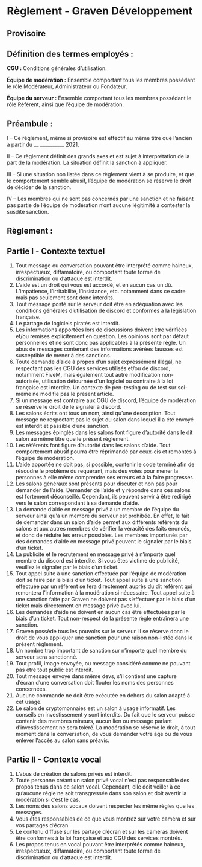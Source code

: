 # Règlement - Graven Développement
## Provisoire

## Définition des termes employés :

__CGU :__ Conditions générales d’utilisation.

__Équipe de modération :__ Ensemble comportant tous les membres possédant le rôle Modérateur, Administrateur ou Fondateur.

__Équipe du serveur :__ Ensemble comportant tous les membres possédant le rôle Référent, ainsi que l’équipe de modération.

## Préambule :

I – Ce règlement, même si provisoire est effectif au même titre que l’ancien à partir du __
__________ 2021.

II – Ce règlement définit des grands axes et est sujet à interprétation de la part de la
modération. La situation définit la sanction à appliquer.

III – Si une situation non listée dans ce règlement vient à se produire, et que le
comportement semble abusif, l’équipe de modération se réserve le droit de décider de la
sanction.

IV – Les membres qui ne sont pas concernés par une sanction et ne faisant pas partie de
l’équipe de modération n’ont aucune légitimité à contester la susdite sanction.

## Règlement :

## Partie I - Contexte textuel

1. Tout message ou conversation pouvant être interprété comme haineux,
    irrespectueux, diffamatoire, ou comportant toute forme de discrimination ou
    d’attaque est interdit.
2. L’aide est un droit qui vous est accordé, et en aucun cas un dû. L’impatience,
    l’irritabilité, l’insistance, etc. notamment dans ce cadre mais pas seulement sont donc interdits.
3. Tout message posté sur le serveur doit être en adéquation avec les conditions
    générales d’utilisation de discord et conformes à la législation française.
4. Le partage de logiciels piratés est interdit.
5. Les informations apportées lors de discussions doivent être vérifiées et/ou
    remises explicitement en question. Les opinions sont par défaut personnelles
    et ne sont donc pas applicables à la présente règle. Un abus de messages contenant
    des informations avérées fausses est susceptible de mener à des sanctions.
6. Toute demande d’aide à propos d’un sujet expressément illégal, ne respectant
    pas les CGU des services utilisés et/ou de discord, notamment FiveM, mais également
    tout autre modification non-autorisée, utilisation détournée d'un logiciel
    ou contraire à la loi française est interdite. Un contexte de pen-testing
    ou de test sur soi-même ne modifie pas le présent article.
7. Si un message est contraire aux CGU de discord, l’équipe de modération se
    réserve le droit de le signaler à discord.
8. Les salons écrits ont tous un nom, ainsi qu’une description. Tout message ne
    respectant pas le sujet du salon dans lequel il a été envoyé est interdit et
    passible d’une sanction.
9. Les messages épinglés dans les salons font figure d’autorité dans le dit salon au
    même titre que le présent règlement.
10. Les référents font figure d’autorité dans les salons d’aide. Tout comportement
    abusif pourra être réprimandé par ceux-cis et remontés à l’équipe de
    modération.
11. L’aide apportée ne doit pas, si possible, contenir le code terminé afin de
    résoudre le problème du requérant, mais des voies pour mener la personnes à
    elle même comprendre ses erreurs et à la faire progresser.
12. Les salons généraux sont présents pour discuter et non pas pour demander de
    l’aide. Demander de l’aide et y répondre dans ces salons est fortement
    déconseillé. Cependant, ils peuvent servir à être redirigé vers le salon
    correspondant à sa demande d’aide.
13. La demande d’aide en message privé à un membre de l’équipe du serveur ainsi
    qu'à un membre du serveur est prohibée. En effet, le fait de demander dans un
    salon d’aide permet aux différents référents du salons et aux autres membres de
    vérifier la véracité des faits énoncés, et donc de réduire les erreur possibles.
    Les membres importunés par des demandes d’aide en message privé peuvent le signaler
    par le biais d’un ticket.
14. La publicité et le recrutement en message privé à n’importe quel membre du
    discord est interdite. Si vous êtes victime de publicité, veuillez le signaler par le
    biais d’un ticket.
15. Tout appel suite à une sanction effectuée par l’équipe de modération doit se
    faire par le biais d’un ticket. Tout appel suite à une sanction effectuée par un
    référent se fera directement auprès du dit référent qui remontera l’information
    à la modération si nécessaire. Tout appel suite à une sanction faite par Graven
    ne doivent pas s’effectuer par le biais d’un ticket mais directement en message
    privé avec lui.
16. Les demandes d’aide ne doivent en aucun cas être effectuées par le biais d’un ticket.
    Tout non-respect de la présente règle entraînera une sanction.
17. Graven possède tous les pouvoirs sur le serveur. Il se réserve donc le droit de
    vous appliquer une sanction pour une raison non-listée dans le présent
    règlement.
18. Un nombre trop important de sanction sur n’importe quel membre du serveur sera sanctionné.
19. Tout profil, image envoyée, ou message considéré comme ne pouvant pas être
    tout public est interdit.
20. Tout message envoyé dans même devs, s’il contient une capture d’écran d’une
conversation doit flouter les noms des personnes concernées.
21. Aucune commande ne doit être exécutée en dehors du salon adapté à cet
usage.
22. Le salon de cryptomonnaies est un salon à usage informatif. Les conseils en
investissement y sont interdits. Du fait que le serveur puisse contenir des
membres mineurs, aucun lien ou message parlant d’investissement ne sera toléré. La
modération se réserve le droit, à tout moment dans la conversation, de vous
demander votre âge ou de vous enlever l’accès au salon sans préavis.

## Partie II - Contexte vocal

1. L’abus de création de salons privés est interdit.
2. Toute personne créant un salon privé vocal n’est pas responsable des propos tenus
    dans ce salon vocal. Cependant, elle doit veiller à ce qu’aucune règle ne soit
    transgressée dans son salon et doit avertir la modération si c’est le cas.
3. Les noms des salons vocaux doivent respecter les même règles que les messages.
4. Vous êtes responsables de ce que vous montrez sur votre caméra et sur vos
    partages d’écran.
5. Le contenu diffusé sur les partage d’écran et sur les caméras doivent être
    conformes à la loi française et aux CGU des services montrés.
6. Les propos tenus en vocal pouvant être interprétés comme haineux, irrespectueux,
    diffamatoire, ou comportant toute forme de discrimination ou d’attaque est
    interdit.

